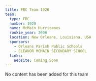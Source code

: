 ```yaml
---
title: FRC Team 1920
team:
  type: FRC
  number: 1920
  name: McMain Hurricanes
  rookie_year: 2006
  location: New Orleans, Louisiana, USA
  sponsors:
    - Orleans Parish Public Schools
    - ELEANOR MCMAIN SECONDARY SCHOOL
  links:
    Website: Coming Soon
---
```

No content has been added for this team